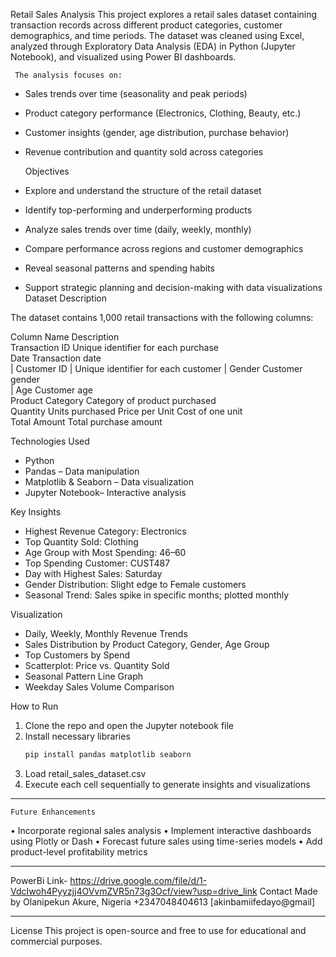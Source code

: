 Retail Sales Analysis
     This project explores a retail sales dataset containing transaction records across different product categories, customer demographics, and time periods. The dataset was cleaned using Excel, analyzed through Exploratory Data Analysis (EDA) in Python (Jupyter Notebook), and visualized using Power BI dashboards.
    
     The analysis focuses on:
- Sales trends over time (seasonality and peak periods)
- Product category performance (Electronics, Clothing, Beauty, etc.)
- Customer insights (gender, age distribution, purchase behavior)
- Revenue contribution and quantity sold across categories 

   Objectives
- Explore and understand the structure of the retail dataset
- Identify top-performing and underperforming products
- Analyze sales trends over time (daily, weekly, monthly)
- Compare performance across regions and customer demographics
- Reveal seasonal patterns and spending habits
- Support strategic planning and decision-making with data visualizations Dataset Description

The dataset contains 1,000 retail transactions with the following columns:

Column Name       	Description   
Transaction ID    	Unique identifier for each purchase  
Date              	Transaction date                     
| Customer ID       	| Unique identifier for each customer  |
Gender	Customer gender                      
| Age               	Customer age                         
Product Category  	Category of product purchased        
Quantity          	Units purchased
Price per Unit    	Cost of one unit                     
Total Amount      	Total purchase amount                


Technologies Used
- Python  
- Pandas – Data manipulation  
- Matplotlib & Seaborn – Data visualization  
- Jupyter Notebook– Interactive analysis  

 Key Insights

- Highest Revenue Category: Electronics  
- Top Quantity Sold: Clothing  
- Age Group with Most Spending: 46–60  
- Top Spending Customer: CUST487  
- Day with Highest Sales: Saturday  
- Gender Distribution: Slight edge to Female customers  
- Seasonal Trend: Sales spike in specific months; plotted monthly

Visualization
- Daily, Weekly, Monthly Revenue Trends  
- Sales Distribution by Product Category, Gender, Age Group  
- Top Customers by Spend  
- Scatterplot: Price vs. Quantity Sold  
- Seasonal Pattern Line Graph  
- Weekday Sales Volume Comparison

 How to Run

1. Clone the repo and open the Jupyter notebook file
2. Install necessary libraries  
   ```bash
   pip install pandas matplotlib seaborn
3.	Load retail_sales_dataset.csv
4.	Execute each cell sequentially to generate insights and visualizations
________________________________________
    Future Enhancements
•	Incorporate regional sales analysis
•	Implement interactive dashboards using Plotly or Dash
•	Forecast future sales using time-series models
•	Add product-level profitability metrics
________________________________________

PowerBi Link-  https://drive.google.com/file/d/1-VdcIwoh4Pyyzjj4OVvmZVR5n73g3Ocf/view?usp=drive_link
 Contact
Made by Olanipekun
Akure, Nigeria
+2347048404613
[akinbamiifedayo@gmail]
________________________________________
 License
This project is open-source and free to use for educational and commercial purposes.

